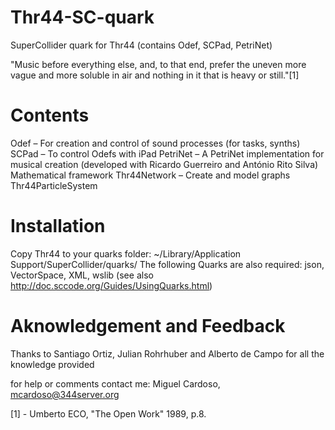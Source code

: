 Thr44-SC-quark
==============

SuperCollider quark for Thr44 (contains Odef, SCPad, PetriNet)


"Music before everything else, and, to that end, prefer the uneven more vague and more soluble in air and nothing in it that is heavy or still."[1]

Contents
========
  Odef – For creation and control of sound processes (for tasks, synths)  
  SCPad – To control Odefs with iPad
  PetriNet – A PetriNet implementation for musical creation (developed with Ricardo Guerreiro and António Rito Silva)
  Mathematical framework
    Thr44Network – Create and model graphs
    Thr44ParticleSystem

Installation
============
Copy Thr44 to your quarks folder: ~/Library/Application Support/SuperCollider/quarks/
The following Quarks are also required:
json, VectorSpace, XML, wslib (see also http://doc.sccode.org/Guides/UsingQuarks.html)


Aknowledgement and Feedback
===========================
Thanks to Santiago Ortiz, Julian Rohrhuber and Alberto de Campo for all the knowledge provided



for help or comments contact me:
Miguel Cardoso, mcardoso@344server.org



[1] - Umberto ECO, "The Open Work" 1989, p.8.
